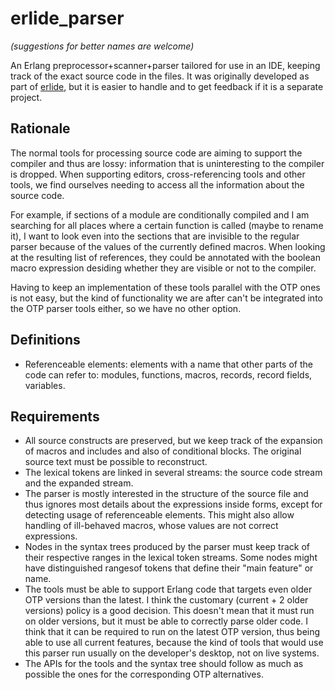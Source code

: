 # erlide_parser 

_(suggestions for better names are welcome)_

An Erlang preprocessor+scanner+parser tailored for use in an IDE, keeping track of the exact source code in the files. It was originally developed as part of [erlide](https://github.com/erlide/erlide), but it is easier to handle and to get feedback if it is a separate project.

## Rationale

The normal tools for processing source code are aiming to support the compiler and thus are lossy: information that is uninteresting to the compiler is dropped. When supporting editors, cross-referencing tools and other tools, we find ourselves needing to access all the information about the source code.

For example, if sections of a module are conditionally compiled and I am searching for all places where a certain function is called (maybe to rename it), I want to look even into the sections that are invisible to the regular parser because of the values of the currently defined macros. When looking at the resulting list of references, they could be annotated with the boolean macro expression desiding whether they are visible or not to the compiler.

Having to keep an implementation of these tools parallel with the OTP ones is not easy, but the kind of functionality we are after can't be integrated into the OTP parser tools either, so we have no other option. 

## Definitions

* Referenceable elements: elements with a name that other parts of the code can refer to: modules, functions, macros, records, record fields, variables. 

## Requirements

* All source constructs are preserved, but we keep track of the expansion of macros and includes and also of conditional blocks. The original source text must be possible to reconstruct.
* The lexical tokens are linked in several streams: the source code stream and the expanded stream.
* The parser is mostly interested in the structure of the source file and thus ignores most details about the expressions inside forms, except for detecting usage of referenceable elements. This might also allow handling of ill-behaved macros, whose values are not correct expressions.
* Nodes in the syntax trees produced by the parser must keep track of their respective ranges in the lexical token streams. Some nodes might have distinguished rangesof tokens that define their "main feature" or name.
* The tools must be able to support Erlang code that targets even older OTP versions than the latest. I think the customary (current + 2 older versions) policy is a good decision. This doesn't mean that it must run on older versions, but it must be able to correctly parse older code. I think that it can be required to run on the latest OTP version, thus being able to use all current features, because the kind of tools that would use this parser run usually on the developer's desktop, not on live systems. 
* The APIs for the tools and the syntax tree should follow as much as possible the ones for the corresponding OTP alternatives.


